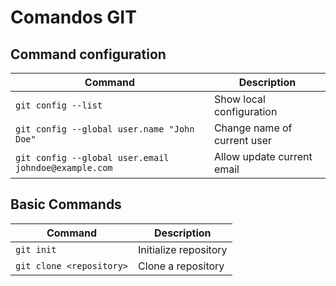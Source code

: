 # Comandos GIT

## Command configuration

| Command | Description |
| --- | --- |
|`git config --list`| Show local configuration |
| `git config --global user.name "John Doe"`| Change name of current user |
|`git config --global user.email johndoe@example.com`| Allow update current email |


## Basic Commands

| Command | Description |
| --- | --- |
|`git init`| Initialize repository |
|`git clone <repository>`| Clone a repository |


